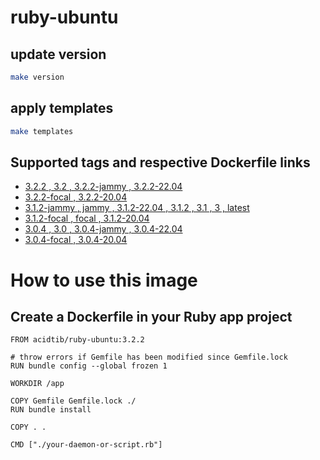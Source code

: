 # ruby-ubuntu

## update version
```sh
make version
```

## apply templates

```sh
make templates
```



## Supported tags and respective Dockerfile links
- [3.2.2 , 3.2 , 3.2.2-jammy , 3.2.2-22.04](https://github.com/acidtib/ruby-ubuntu/blob/main/3.2/jammy/Dockerfile)
- [3.2.2-focal , 3.2.2-20.04](https://github.com/acidtib/ruby-ubuntu/blob/main/3.2/focal/Dockerfile)
- [3.1.2-jammy , jammy , 3.1.2-22.04 , 3.1.2 , 3.1 , 3 , latest](https://github.com/acidtib/ruby-ubuntu/blob/main/3.1/jammy/Dockerfile)
- [3.1.2-focal , focal , 3.1.2-20.04](https://github.com/acidtib/ruby-ubuntu/blob/main/3.1/focal/Dockerfile)
- [3.0.4 , 3.0 , 3.0.4-jammy , 3.0.4-22.04](https://github.com/acidtib/ruby-ubuntu/blob/main/3.0/jammy/Dockerfile)
- [3.0.4-focal , 3.0.4-20.04](https://github.com/acidtib/ruby-ubuntu/blob/main/3.0/focal/Dockerfile)

# How to use this image
## Create a Dockerfile in your Ruby app project

```
FROM acidtib/ruby-ubuntu:3.2.2

# throw errors if Gemfile has been modified since Gemfile.lock
RUN bundle config --global frozen 1

WORKDIR /app

COPY Gemfile Gemfile.lock ./
RUN bundle install

COPY . .

CMD ["./your-daemon-or-script.rb"]
```